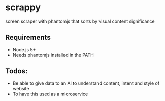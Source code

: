 # scrappy
screen scraper with phantomjs that sorts by visual content significance

## Requirements
 - Node.js 5+
 - Needs phantomjs installed in the PATH

## Todos:
 - Be able to give data to an AI to understand content, intent and style of website
 - To have this used as a microservice
